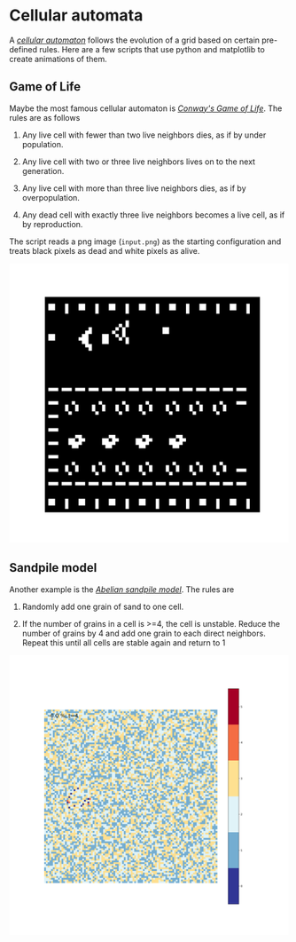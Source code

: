 # Cellular automata

A [*cellular automaton*](https://en.wikipedia.org/wiki/Cellular_automaton) follows the evolution of a grid based on certain pre-defined rules. Here are a few scripts that use python and matplotlib to create animations of them.

## Game of Life

Maybe the most famous cellular automaton is [*Conway's Game of Life*](https://en.wikipedia.org/wiki/Conway%27s_Game_of_Life). The rules are as follows

1. Any live cell with fewer than two live neighbors dies, as if by under population.

2. Any live cell with two or three live neighbors lives on to the next generation.

3. Any live cell with more than three live neighbors dies, as if by overpopulation.

4. Any dead cell with exactly three live neighbors becomes a live cell, as if by reproduction.

The script reads a png image (`input.png`) as the starting configuration and treats black pixels as dead and white pixels as alive.


![](animations/life.gif)

## Sandpile model

Another example is the [*Abelian sandpile model*](https://en.wikipedia.org/wiki/Abelian_sandpile_model). The rules are

1. Randomly add one grain of sand to one cell.

2. If the number of grains in a cell is >=4, the cell is unstable. Reduce the number of grains by 4 and add one grain to each direct neighbors. Repeat this until all cells are stable again and return to 1

![](animations/sandpile.gif)